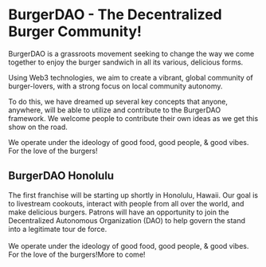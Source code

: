 # BurgerDAO - The Decentralized Burger Community!
BurgerDAO is a grassroots movement seeking to change the way we come together to enjoy the burger sandwich in all its various, delicious forms. 

Using Web3 technologies, we aim to create a vibrant, global community of burger-lovers, with a strong focus on local community autonomy. 

To do this, we have dreamed up several key concepts that anyone, anywhere, will be able to utilize and contribute to the BurgerDAO framework. We welcome people to contribute their own ideas as we get this show on the road.

We operate under the ideology of good food, good people, & good vibes. For the love of the burgers!

## BurgerDAO Honolulu
The first franchise will be starting up shortly in Honolulu, Hawaii.
Our goal is to livestream cookouts, interact with people from all over the world, and make delicious burgers.
Patrons will have an opportunity to join the Decentralized Autonomous Organization (DAO) to help govern the stand into a legitimate tour de force.<br><br>
We operate under the ideology of good food, good people, & good vibes. For the love of the burgers!More to come! 

